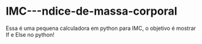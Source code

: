 # IMC---ndice-de-massa-corporal
Essa é uma pequena calculadora em python para IMC, o objetivo é mostrar If e Else no python!
